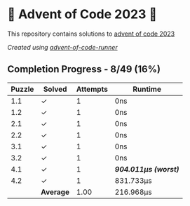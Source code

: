 # :santa: Advent of Code 2023 :christmas_tree:

This repository contains solutions to [advent of code 2023](https://adventofcode.com/2023)

_Created using [advent-of-code-runner](https://github.com/beakerandjake/advent-of-code-runner)_

<!--Please do not delete the following comments, they are required to save your stats to this file.-->
<!--START_AUTOGENERATED_COMPLETION_PROGRESS_SECTION-->

## Completion Progress - 8/49 (16%)

| Puzzle | Solved      | Attempts | Runtime                 |
| ------ | ----------- | -------- | ----------------------- |
| 1.1    | ✓           | 1        | 0ns                     |
| 1.2    | ✓           | 1        | 0ns                     |
| 2.1    | ✓           | 1        | 0ns                     |
| 2.2    | ✓           | 1        | 0ns                     |
| 3.1    | ✓           | 1        | 0ns                     |
| 3.2    | ✓           | 1        | 0ns                     |
| 4.1    | ✓           | 1        | **_904.011μs (worst)_** |
| 4.2    | ✓           | 1        | 831.733μs               |
|        | **Average** | 1.00     | 216.968μs               |

<!--END_AUTOGENERATED_COMPLETION_PROGRESS_SECTION-->
